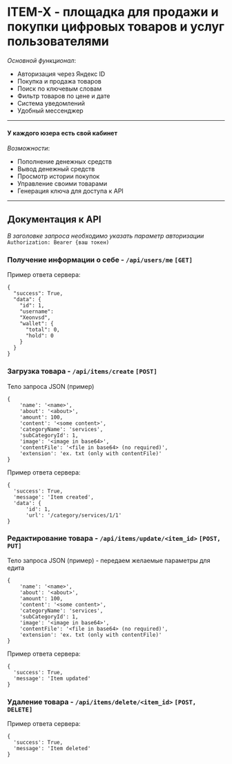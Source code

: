 # ITEM-X - площадка для продажи и покупки цифровых товаров и услуг пользователями

*Основной функционал*:
- Авторизация через Яндекс ID
- Покупка и продажа товаров
- Поиск по ключевым словам
- Фильтр товаров по цене и дате
- Система уведомлений
- Удобный мессенджер

***
#### У каждого юзера есть свой кабинет

*Возможности*:
- Пополнение денежных средств
- Вывод денежный средств
- Просмотр истории покупок
- Управление своими товарами
- Генерация ключа для доступа к API

***

## Документация к API

*В заголовке запроса необходимо указать параметр авторизации*
```Authorization: Bearer {ваш токен)```

### Получение информации о себе - ```/api/users/me``` ```[GET]```
Пример ответа сервера:
```
{
  "success": True,
  "data": {
    "id": 1,
    "username":
    "Xeonvsd",
    "wallet": {
      "total": 0,
      "hold": 0
    }
  }
}
```

### Загрузка товара - ```/api/items/create``` ```[POST]```
Тело запроса JSON (пример)
```
{
    'name': '<name>',
    'about': '<about>',
    'amount': 100,
    'content': '<some content>',
    'categoryName': 'services',
    'subCategoryId': 1,
    'image': '<image in base64>',
    'contentFile': '<file in base64> (no required)',
    'extension': 'ex. txt (only with contentFile)'
}
```
Пример ответа сервера:
```
{
  'success': True,
  'message': 'Item created',
  'data': {
      'id': 1,
      'url': '/category/services/1/1'
}
```

### Редактирование товара - ```/api/items/update/<item_id>``` ```[POST, PUT]```
Тело запроса JSON (пример) - передаем желаемые параметры для едита
```
{
    'name': '<name>',
    'about': '<about>',
    'amount': 100,
    'content': '<some content>',
    'categoryName': 'services',
    'subCategoryId': 1,
    'image': '<image in base64>',
    'contentFile': '<file in base64> (no required)',
    'extension': 'ex. txt (only with contentFile)'
}
```
Пример ответа сервера:
```
{
  'success': True,
  'message': 'Item updated'
}
```

### Удаление товара - ```/api/items/delete/<item_id>``` ```[POST, DELETE]```
Пример ответа сервера:
```
{
  'success': True,
  'message': 'Item deleted'
}
```
